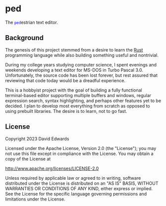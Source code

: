 # ped

The <code style="color:blue">ped</code>estrian text editor.

## Background

The genesis of this project stemmed from a desire to learn the [Rust](https://www.rust-lang.org/) programming language while also building something useful and nontrivial.

During my college years studying computer science, I spent evenings and weekends developing a text editor for MS-DOS in Turbo Pascal 3.0. Unfortunately, the source code has been lost forever, but rest assured that reviewing that code today would be a dreadful experience.

This is a hobbyist project with the goal of building a fully functional terminal-based editor supporting multiple buffers and windows, regular expression search, syntax highlighting, and perhaps other features yet to be decided. I plan to develop most everything from scratch as opposed to using prebuilt libraries. The desire is to learn, not to go fast.

## License

Copyright 2023 David Edwards

Licensed under the Apache License, Version 2.0 (the "License"); you may not use this file except in compliance with the License. You may obtain a copy of the License at

<http://www.apache.org/licenses/LICENSE-2.0>

Unless required by applicable law or agreed to in writing, software distributed under the License is distributed on an "AS IS" BASIS, WITHOUT WARRANTIES OR CONDITIONS OF ANY KIND, either express or implied. See the License for the specific language governing permissions and limitations under the License.
